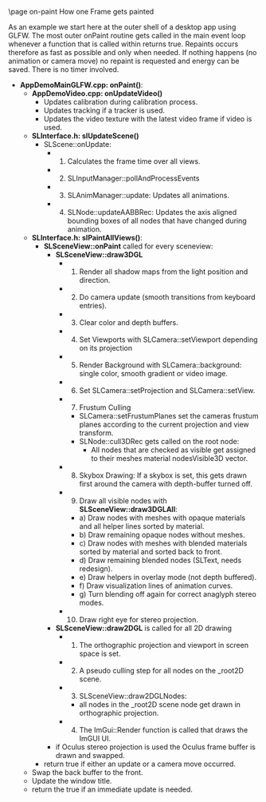 \page on-paint How one Frame gets painted

As an example we start here at the outer shell of a desktop app using GLFW.
The most outer onPaint routine gets called in the main event loop
whenever a function that is called within returns true. Repaints occurs therefore as
fast as possible and only when needed. If nothing happens (no animation or
camera move) no repaint is requested and energy can be saved. There is no
timer involved.

* **AppDemoMainGLFW.cpp: onPaint()**:
   * **AppDemoVideo.cpp: onUpdateVideo()**
      * Updates calibration during calibration process.
      * Updates tracking if a tracker is used.
      * Updates the video texture with the latest video frame if video is used.
   * **SLInterface.h: slUpdateScene()**
      * SLScene::onUpdate:
         * 1) Calculates the frame time over all views.
         * 2) SLInputManager::pollAndProcessEvents
         * 3) SLAnimManager::update: Updates all animations.
         * 4) SLNode::updateAABBRec: Updates the axis aligned bounding boxes of all nodes that have changed during animation.
   * **SLInterface.h: slPaintAllViews()**:
      * **SLSceneView::onPaint** called for every sceneview:
         * **SLSceneView::draw3DGL**
            * 1) Render all shadow maps from the light position and direction.
            * 2) Do camera update (smooth transitions from keyboard entries).
            * 3) Clear color and depth buffers.
            * 4) Set Viewports with SLCamera::setViewport depending on its projection
            * 5) Render Background with SLCamera::background: single color, smooth gradient or video image.
            * 6) Set SLCamera::setProjection and SLCamera::setView.
            * 7) Frustum Culling
               * SLCamera::setFrustumPlanes set the cameras frustum planes according to the
                 current projection and view transform.
               * SLNode::cull3DRec gets called on the root node:
                  * All nodes that are checked as visible get assigned to their meshes material nodesVisible3D vector.
            * 8) Skybox Drawing: If a skybox is set, this gets drawn first around the camera with depth-buffer turned off.
            * 9) Draw all visible nodes with **SLSceneView::draw3DGLAll**:
               * a) Draw nodes with meshes with opaque materials and all helper lines sorted by material.
               * b) Draw remaining opaque nodes without meshes.
               * c) Draw nodes with meshes with blended materials sorted by material and sorted back to front.
               * d) Draw remaining blended nodes (SLText, needs redesign).
               * e) Draw helpers in overlay mode (not depth buffered).
               * f) Draw visualization lines of animation curves.
               * g) Turn blending off again for correct anaglyph stereo modes.
            * 10) Draw right eye for stereo projection.
         * **SLSceneView::draw2DGL** is called for all 2D drawing
            * 1) The orthographic projection and viewport in screen space is set.
            * 2) A pseudo culling step for all nodes on the _root2D scene.
            * 3) SLSceneView::draw2DGLNodes:
               * all nodes in the _root2D scene node get drawn in orthographic projection.
            * 4) The ImGui::Render function is called that draws the ImGUI UI.
         * if Oculus stereo projection is used the Oculus frame buffer is drawn and swapped.
      * return true if either an update or a camera move occurred.
   * Swap the back buffer to the front.
   * Update the window title.
   * return the true if an immediate update is needed.